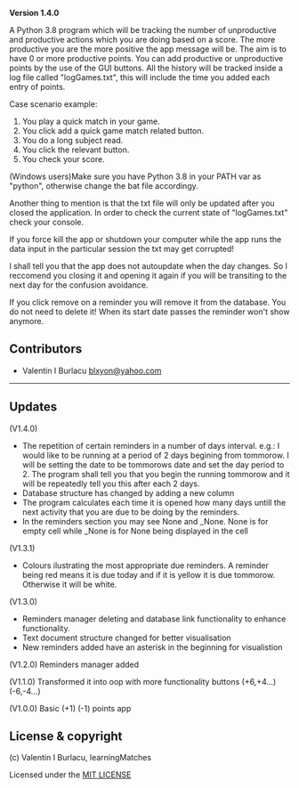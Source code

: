 **Version 1.4.0**

A Python 3.8 program which will be tracking the number of unproductive and productive actions which 
you are doing based on a score. The more productive you are the more positive the app message will be.
The aim is to have 0 or more productive points. You can add productive or unproductive points by the use of the
GUI buttons. All the history will be tracked inside a log file called "logGames.txt", this will include the
time you added each entry of points.

Case scenario example:
1. You play a quick match in your game.
1. You click add a quick game match related button.
1. You do a long subject read.
1. You click the relevant button.
1. You check your score.


(Windows users)Make sure you have Python 3.8 in your PATH var as "python", otherwise change the bat file accordingy.


Another thing to mention is that the txt file will only be updated after you closed the application. In
order to check the current state of "logGames.txt" check your console. 

If you force kill the app or shutdown your computer while the app runs the data input in the particular session the txt may get corrupted!

I shall tell you that the app does not autoupdate when the day changes. So I reccomend you closing it and opening it again if you
will be transiting to the next day for the confusion avoidance.

If you click remove on a reminder you will remove it from the database. You do not need to delete it! When its start date passes the reminder won't show anymore.

## Contributors

- Valentin I Burlacu <blxyon@yahoo.com>

---
## Updates

(V1.4.0)
- The repetition of certain reminders in a number of days interval. e.g.: I would like to be running at a 
period of 2 days begining from tommorow. I will be setting the date to be tommorows date and set the day period
to 2. The program shall tell you that you begin the running tommorow and it will be repeatedly tell you this
after each 2 days.
- Database structure has changed by adding a new column
- The program calculates each time it is opened how many days untill the next activity that you are due to be doing
by the reminders.
- In the reminders section you may see None and _None. None is for empty cell while _None is for None being displayed in the cell

(V1.3.1)
- Colours ilustrating the most appropriate due reminders. 
A reminder being red means it is due today and if it is yellow it is due tommorow.
Otherwise it will be white.

(V1.3.0) 
- Reminders manager deleting and database link functionality to enhance functionality.
- Text document structure changed for better visualisation
- New reminders added have an asterisk in the beginning for visualistion

(V1.2.0) Reminders manager added

(V1.1.0) Transformed it into oop with more functionality buttons (+6,+4...) (-6,-4...)

(V1.0.0) Basic (+1) (-1) points app 

## License & copyright

(c) Valentin I Burlacu, learningMatches

Licensed under the [MIT LICENSE](LICENSE)